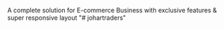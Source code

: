 A complete solution for E-commerce Business with exclusive features & super responsive layout
"# johartraders" 
